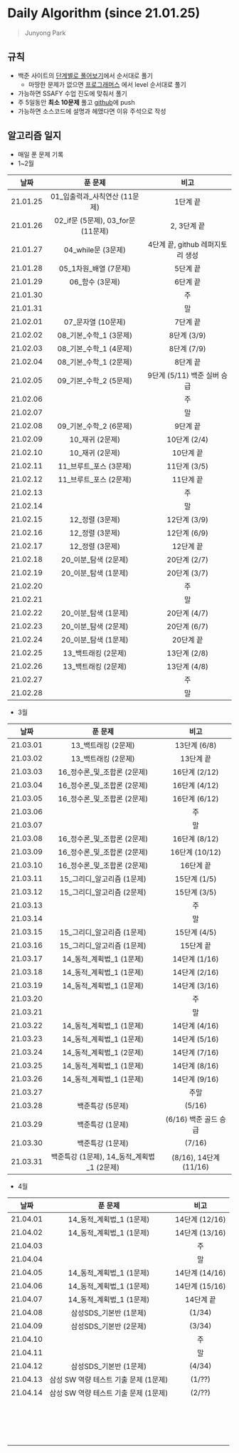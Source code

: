 #  Daily Algorithm (since 21.01.25)

> Junyong Park 



## 규칙

* 백준 사이트의 [단계별로 풀어보기](https://www.acmicpc.net/step)에서 순서대로 풀기
  * 마땅한 문제가 없으면 [프로그래머스](https://programmers.co.kr/learn/challenges?tab=all_challenges) 에서 level 순서대로 풀기
* 가능하면 SSAFY 수업 진도에 맞춰서 풀기
* 주 5일동안 **최소 10문제** 풀고 [github](https://github.com/JunyongPark2/daily_baekjoon)에 push
* 가능하면 소스코드에 설명과 헤맸다면 이유 주석으로 작성



## 알고리즘 일지

* 매일 푼 문제 기록
* 1~2월

|   날짜   |              푼 문제               |               비고               |
| :------: | :--------------------------------: | :------------------------------: |
| 21.01.25 |  01\_입출력과\_사칙연산 (11문제)   |             1단계 끝             |
| 21.01.26 | 02_if문 (5문제), 03_for문 (11문제) |           2, 3단계 끝            |
| 21.01.27 |         04_while문 (3문제)         | 4단계 끝, github 레퍼지토리 생성 |
| 21.01.28 |       05_1차원_배열 (7문제)        |             5단계 끝             |
| 21.01.29 |          06_함수 (3문제)           |             6단계 끝             |
| 21.01.30 |                                    |                주                |
| 21.01.31 |                                    |                말                |
| 21.02.01 |         07_문자열 (10문제)         |             7단계 끝             |
| 21.02.02 |     08\_기본\_수학\_1 (3문제)      |           8단계 (3/9)            |
| 21.02.03 |     08\_기본\_수학\_1 (4문제)      |           8단계 (7/9)            |
| 21.02.04 |     08\_기본\_수학\_1 (2문제)      |             8단계 끝             |
| 21.02.05 |     09\_기본\_수학\_2 (5문제)      |   9단계 (5/11) 백준 실버 승급    |
| 21.02.06 |                                    |                주                |
| 21.02.07 |                                    |                말                |
| 21.02.08 |     09\_기본\_수학\_2 (6문제)      |             9단계 끝             |
| 21.02.09 |          10_재귀 (2문제)           |           10단계 (2/4)           |
| 21.02.10 |          10_재귀 (2문제)           |            10단계 끝             |
| 21.02.11 |      11_브루트\_포스 (3문제)       |           11단계 (3/5)           |
| 21.02.12 |      11_브루트\_포스 (2문제)       |            11단계 끝             |
| 21.02.13 |                                    |                주                |
| 21.02.14 |                                    |                말                |
| 21.02.15 |          12_정렬 (3문제)           |           12단계 (3/9)           |
| 21.02.16 |          12_정렬 (3문제)           |           12단계 (6/9)           |
| 21.02.17 |          12_정렬 (3문제)           |            12단계 끝             |
| 21.02.18 |       20_이분\_탐색 (2문제)        |           20단계 (2/7)           |
| 21.02.19 |       20_이분\_탐색 (1문제)        |           20단계 (3/7)           |
| 21.02.20 |                                    |                주                |
| 21.02.21 |                                    |                말                |
| 21.02.22 |       20_이분\_탐색 (1문제)        |           20단계 (4/7)           |
| 21.02.23 |       20_이분\_탐색 (2문제)        |           20단계 (6/7)           |
| 21.02.24 |       20_이분\_탐색 (1문제)        |            20단계 끝             |
| 21.02.25 |        13\_백트래킹 (2문제)        |           13단계 (2/8)           |
| 21.02.26 |        13\_백트래킹 (2문제)        |           13단계 (4/8)           |
| 21.02.27 |                                    |                주                |
| 21.02.28 |                                    |                말                |

* 3월

|   날짜   |                    푼 문제                    |          비고          |
| :------: | :-------------------------------------------: | :--------------------: |
| 21.03.01 |             13\_백트래킹 (2문제)              |      13단계 (6/8)      |
| 21.03.02 |             13\_백트래킹 (2문제)              |       13단계 끝        |
| 21.03.03 |        16\_정수론\_및\_조합론 (2문제)         |     16단계 (2/12)      |
| 21.03.04 |        16\_정수론\_및\_조합론 (2문제)         |     16단계 (4/12)      |
| 21.03.05 |        16\_정수론\_및\_조합론 (2문제)         |     16단계 (6/12)      |
| 21.03.06 |                                               |           주           |
| 21.03.07 |                                               |           말           |
| 21.03.08 |        16\_정수론\_및\_조합론 (2문제)         |     16단계 (8/12)      |
| 21.03.09 |        16\_정수론\_및\_조합론 (2문제)         |     16단계 (10/12)     |
| 21.03.10 |        16\_정수론\_및\_조합론 (2문제)         |       16단계 끝        |
| 21.03.11 |         15\_그리디\_알고리즘 (1문제)          |      15단계 (1/5)      |
| 21.03.12 |         15\_그리디\_알고리즘 (2문제)          |      15단계 (3/5)      |
| 21.03.13 |                                               |           주           |
| 21.03.14 |                                               |           말           |
| 21.03.15 |         15\_그리디\_알고리즘 (1문제)          |      15단계 (4/5)      |
| 21.03.16 |         15\_그리디\_알고리즘 (1문제)          |       15단계 끝        |
| 21.03.17 |          14\_동적\_계획법\_1 (1문제)          |     14단계 (1/16)      |
| 21.03.18 |          14\_동적\_계획법\_1 (1문제)          |     14단계 (2/16)      |
| 21.03.19 |          14\_동적\_계획법\_1 (1문제)          |     14단계 (3/16)      |
| 21.03.20 |                                               |           주           |
| 21.03.21 |                                               |           말           |
| 21.03.22 |          14\_동적\_계획법\_1 (1문제)          |     14단계 (4/16)      |
| 21.03.23 |          14\_동적\_계획법\_1 (1문제)          |     14단계 (5/16)      |
| 21.03.24 |          14\_동적\_계획법\_1 (2문제)          |     14단계 (7/16)      |
| 21.03.25 |          14\_동적\_계획법\_1 (1문제)          |     14단계 (8/16)      |
| 21.03.26 |          14\_동적\_계획법\_1 (1문제)          |     14단계 (9/16)      |
| 21.03.27 |                                               |          주말          |
| 21.03.28 |               백준특강 (5문제)                |         (5/16)         |
| 21.03.29 |               백준특강 (1문제)                | (6/16) 백준 골드 승급  |
| 21.03.30 |               백준특강 (1문제)                |         (7/16)         |
| 21.03.31 | 백준특강 (1문제), 14\_동적\_계획법\_1 (2문제) | (8/16), 14단계 (11/16) |

* 4월

|   날짜   |                푼 문제                |      비고      |
| :------: | :-----------------------------------: | :------------: |
| 21.04.01 |      14\_동적\_계획법\_1 (1문제)      | 14단계 (12/16) |
| 21.04.02 |      14\_동적\_계획법\_1 (1문제)      | 14단계 (13/16) |
| 21.04.03 |                                       |       주       |
| 21.04.04 |                                       |       말       |
| 21.04.05 |      14\_동적\_계획법\_1 (1문제)      | 14단계 (14/16) |
| 21.04.06 |      14\_동적\_계획법\_1 (1문제)      | 14단계 (15/16) |
| 21.04.07 |      14\_동적\_계획법\_1 (1문제)      |   14단계 끝    |
| 21.04.08 |        삼성SDS_기본반 (1문제)         |     (1/34)     |
| 21.04.09 |        삼성SDS_기본반 (2문제)         |     (3/34)     |
| 21.04.10 |                                       |       주       |
| 21.04.11 |                                       |       말       |
| 21.04.12 |        삼성SDS_기본반 (1문제)         |     (4/34)     |
| 21.04.13 | 삼성 SW 역량 테스트 기출 문제 (1문제) |     (1/??)     |
| 21.04.14 | 삼성 SW 역량 테스트 기출 문제 (1문제) |     (2/??)     |
|          |                                       |                |
|          |                                       |                |
|          |                                       |                |
|          |                                       |                |
|          |                                       |                |
|          |                                       |                |
|          |                                       |                |
|          |                                       |                |
|          |                                       |                |
|          |                                       |                |
|          |                                       |                |
|          |                                       |                |
|          |                                       |                |
|          |                                       |                |
|          |                                       |                |
|          |                                       |                |
|          |                                       |                |